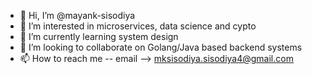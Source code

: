 - 👋 Hi, I’m @mayank-sisodiya
- 👀 I’m interested in microservices, data science and cypto
- 🌱 I’m currently learning system design
- 💞️ I’m looking to collaborate on Golang/Java based backend systems
- 📫 How to reach me -- email --> mksisodiya.sisodiya4@gmail.com

<!---
mayank-sisodiya/mayank-sisodiya is a ✨ special ✨ repository because its `README.md` (this file) appears on your GitHub profile.
You can click the Preview link to take a look at your changes.
--->

